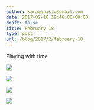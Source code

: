 ```yaml
---
author: karamanis.g@gmail.com
date: 2017-02-18 19:46:00+00:00
draft: false
title: February 18
type: post
url: /blog/2017/2/february-18
---
```


Playing with time



  
   ![](https://images.squarespace-cdn.com/content/v1/4f3f61bae4b063b909445965/1487440052211-2Y6BZNYU8UNDX0UXYW5B/ke17ZwdGBToddI8pDm48kFWxnDtCdRm2WA9rXcwtIYR7gQa3H78H3Y0txjaiv_0fDoOvxcdMmMKkDsyUqMSsMWxHk725yiiHCCLfrh8O1z5QPOohDIaIeljMHgDF5CVlOqpeNLcJ80NK65_fV7S1UcTSrQkGwCGRqSxozz07hWZrYGYYH8sg4qn8Lpf9k1pYMHPsat2_S1jaQY3SwdyaXg/20170218-DSCF4878.jpg?format=original)

  

  
   ![](https://images.squarespace-cdn.com/content/v1/4f3f61bae4b063b909445965/1487440055421-LIJHPIRMEBNB8M5PLT6H/ke17ZwdGBToddI8pDm48kFWxnDtCdRm2WA9rXcwtIYR7gQa3H78H3Y0txjaiv_0fDoOvxcdMmMKkDsyUqMSsMWxHk725yiiHCCLfrh8O1z5QPOohDIaIeljMHgDF5CVlOqpeNLcJ80NK65_fV7S1UcTSrQkGwCGRqSxozz07hWZrYGYYH8sg4qn8Lpf9k1pYMHPsat2_S1jaQY3SwdyaXg/20170218-DSCF4886.jpg?format=original)

  

  
   ![](https://images.squarespace-cdn.com/content/v1/4f3f61bae4b063b909445965/1487440054744-53M9LAIK57653H1FCNCC/ke17ZwdGBToddI8pDm48kFWxnDtCdRm2WA9rXcwtIYR7gQa3H78H3Y0txjaiv_0fDoOvxcdMmMKkDsyUqMSsMWxHk725yiiHCCLfrh8O1z5QPOohDIaIeljMHgDF5CVlOqpeNLcJ80NK65_fV7S1UcTSrQkGwCGRqSxozz07hWZrYGYYH8sg4qn8Lpf9k1pYMHPsat2_S1jaQY3SwdyaXg/20170218-DSCF4883.jpg?format=original)

  

  
   ![](https://images.squarespace-cdn.com/content/v1/4f3f61bae4b063b909445965/1487440052248-IAA1DJ99G9HOVSVZGWO6/ke17ZwdGBToddI8pDm48kFWxnDtCdRm2WA9rXcwtIYR7gQa3H78H3Y0txjaiv_0fDoOvxcdMmMKkDsyUqMSsMWxHk725yiiHCCLfrh8O1z5QPOohDIaIeljMHgDF5CVlOqpeNLcJ80NK65_fV7S1UcTSrQkGwCGRqSxozz07hWZrYGYYH8sg4qn8Lpf9k1pYMHPsat2_S1jaQY3SwdyaXg/20170218-DSCF4881.jpg?format=original)

  


